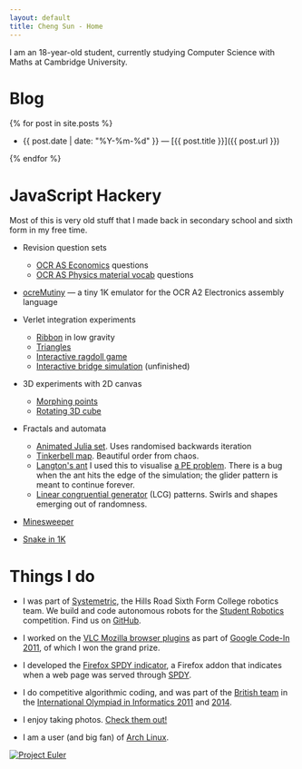 ```yaml
---
layout: default
title: Cheng Sun - Home
---
```


I am an 18-year-old student, currently studying Computer Science with Maths at Cambridge University.

# Blog

{% for post in site.posts %}
* {{ post.date | date: "%Y-%m-%d" }} &mdash; [{{ post.title }}]({{ post.url }})

{% endfor %}

# JavaScript Hackery

Most of this is very old stuff that I made back in secondary school and sixth form in my free time.

* Revision question sets
    * [OCR AS Economics](economics.html) questions
    * [OCR AS Physics material vocab](physics.html) questions

* [ocreMutiny](ocremutiny.html) &mdash; a tiny 1K emulator for the OCR A2 Electronics assembly language

* Verlet integration experiments
    * [Ribbon](verletribbon.html) in low gravity
    * [Triangles](verlettri.html)
    * [Interactive ragdoll game](verletrag.html)
    * [Interactive bridge simulation](verletbridge.html) (unfinished)

* 3D experiments with 2D canvas
    * [Morphing points](points.html)
    * [Rotating 3D cube](cube.html)

* Fractals and automata
    * [Animated Julia set](julia.html). Uses randomised backwards iteration
    * [Tinkerbell map](tinkerbell.html). Beautiful order from chaos.
    * [Langton's ant](walk.html) I used this to visualise [a PE problem](http://projecteuler.net/problem=349). There is a bug when the ant hits the edge of the simulation; the glider pattern is meant to continue forever.
    * [Linear congruential generator](lcg.html) (LCG) patterns. Swirls and shapes emerging out of randomness.

* [Minesweeper](mine.html)

* [Snake in 1K](snake.html)

# Things I do

* I was part of [Systemetric](http://systemetric.org/), the Hills Road Sixth Form College robotics team. We build and code autonomous robots for the [Student Robotics](https://www.studentrobotics.org/) competition. Find us on [GitHub](https://github.com/Systemetric).

* I worked on the [VLC Mozilla browser plugins](https://github.com/chengsun/gtk-npapi-vlc) as part of [Google Code-In 2011](http://google-opensource.blogspot.co.uk/2012/02/google-code-in-2011-grand-prize-winners.html), of which I won the grand prize.

* I developed the [Firefox SPDY indicator](https://addons.mozilla.org/en-US/firefox/addon/spdy-indicator/), a Firefox addon that indicates when a web page was served through [SPDY](http://www.chromium.org/spdy).

* I do competitive algorithmic coding, and was part of the [British team](http://olympiad.org.uk/2011/index.html) in the [International Olympiad in Informatics 2011](http://www.ioi2011.or.th/) and [2014](http://www.ioi2014.org/).

* I enjoy taking photos. [Check them out!](http://www.flickr.com/photos/118277575@N06/)

* I am a user (and big fan) of [Arch Linux](https://www.archlinux.org/).

[![Project Euler](http://projecteuler.net/profile/infinigon.png)](http://projecteuler.net)
